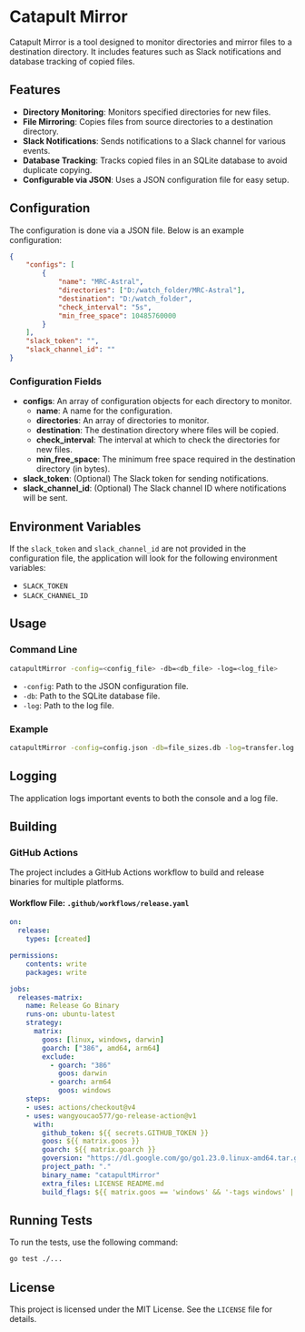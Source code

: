 # Catapult Mirror

Catapult Mirror is a tool designed to monitor directories and mirror files to a destination directory. It includes features such as Slack notifications and database tracking of copied files.

## Features

- **Directory Monitoring**: Monitors specified directories for new files.
- **File Mirroring**: Copies files from source directories to a destination directory.
- **Slack Notifications**: Sends notifications to a Slack channel for various events.
- **Database Tracking**: Tracks copied files in an SQLite database to avoid duplicate copying.
- **Configurable via JSON**: Uses a JSON configuration file for easy setup.

## Configuration

The configuration is done via a JSON file. Below is an example configuration:

```json
{
    "configs": [
        {
            "name": "MRC-Astral",
            "directories": ["D:/watch_folder/MRC-Astral"],
            "destination": "D:/watch_folder",
            "check_interval": "5s",
            "min_free_space": 10485760000
        }
    ],
    "slack_token": "",
    "slack_channel_id": ""
}
```

### Configuration Fields

- **configs**: An array of configuration objects for each directory to monitor.
    - **name**: A name for the configuration.
    - **directories**: An array of directories to monitor.
    - **destination**: The destination directory where files will be copied.
    - **check_interval**: The interval at which to check the directories for new files.
    - **min_free_space**: The minimum free space required in the destination directory (in bytes).
- **slack_token**: (Optional) The Slack token for sending notifications.
- **slack_channel_id**: (Optional) The Slack channel ID where notifications will be sent.

## Environment Variables

If the `slack_token` and `slack_channel_id` are not provided in the configuration file, the application will look for the following environment variables:

- `SLACK_TOKEN`
- `SLACK_CHANNEL_ID`

## Usage

### Command Line

```sh
catapultMirror -config=<config_file> -db=<db_file> -log=<log_file>
```

- `-config`: Path to the JSON configuration file.
- `-db`: Path to the SQLite database file.
- `-log`: Path to the log file.

### Example

```sh
catapultMirror -config=config.json -db=file_sizes.db -log=transfer.log
```

## Logging

The application logs important events to both the console and a log file.

## Building

### GitHub Actions

The project includes a GitHub Actions workflow to build and release binaries for multiple platforms.

#### Workflow File: `.github/workflows/release.yaml`

```yaml
on:
  release:
    types: [created]

permissions:
    contents: write
    packages: write

jobs:
  releases-matrix:
    name: Release Go Binary
    runs-on: ubuntu-latest
    strategy:
      matrix:
        goos: [linux, windows, darwin]
        goarch: ["386", amd64, arm64]
        exclude:
          - goarch: "386"
            goos: darwin
          - goarch: arm64
            goos: windows
    steps:
    - uses: actions/checkout@v4
    - uses: wangyoucao577/go-release-action@v1
      with:
        github_token: ${{ secrets.GITHUB_TOKEN }}
        goos: ${{ matrix.goos }}
        goarch: ${{ matrix.goarch }}
        goversion: "https://dl.google.com/go/go1.23.0.linux-amd64.tar.gz"
        project_path: "."
        binary_name: "catapultMirror"
        extra_files: LICENSE README.md
        build_flags: ${{ matrix.goos == 'windows' && '-tags windows' || '' }}
```

## Running Tests

To run the tests, use the following command:

```sh
go test ./...
```

## License

This project is licensed under the MIT License. See the `LICENSE` file for details.